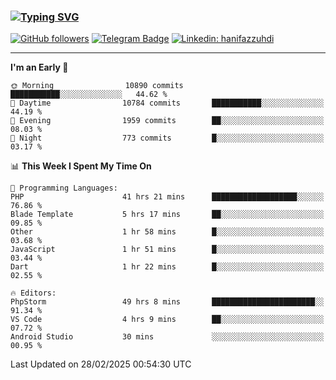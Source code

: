### [![Typing SVG](https://readme-typing-svg.herokuapp.com?font=lato&size=22&lines=Hi+There+👋)](https://git.io/typing-svg) 

[![GitHub followers](https://img.shields.io/github/followers/hanifazzuhdi?label=Follow&style=social)](https://github.com/hanifazzuhdi/?tab=follow) 
[![Telegram Badge](https://img.shields.io/badge/-hanif0198-blue?style=social&logo=telegram&link=https://www.t.me/hanif0198/)](https://www.t.me/hanif0198/) 
[![Linkedin: hanifazzuhdi](https://img.shields.io/badge/-hanifazzuhdi-blue?style=flat-square&logo=Linkedin&logoColor=white&link=https://www.linkedin.com/in/hanif-az-zuhdi-69688019b/)](https://www.linkedin.com/in/hanif-az-zuhdi-69688019b/) 

<hr/>

<!--START_SECTION:waka-->
**I'm an Early 🐤** 

```text
🌞 Morning                10890 commits       ███████████░░░░░░░░░░░░░░   44.62 % 
🌆 Daytime                10784 commits       ███████████░░░░░░░░░░░░░░   44.19 % 
🌃 Evening                1959 commits        ██░░░░░░░░░░░░░░░░░░░░░░░   08.03 % 
🌙 Night                  773 commits         █░░░░░░░░░░░░░░░░░░░░░░░░   03.17 % 
```


📊 **This Week I Spent My Time On** 

```text
💬 Programming Languages: 
PHP                      41 hrs 21 mins      ███████████████████░░░░░░   76.86 % 
Blade Template           5 hrs 17 mins       ██░░░░░░░░░░░░░░░░░░░░░░░   09.85 % 
Other                    1 hr 58 mins        █░░░░░░░░░░░░░░░░░░░░░░░░   03.68 % 
JavaScript               1 hr 51 mins        █░░░░░░░░░░░░░░░░░░░░░░░░   03.44 % 
Dart                     1 hr 22 mins        █░░░░░░░░░░░░░░░░░░░░░░░░   02.55 % 

🔥 Editors: 
PhpStorm                 49 hrs 8 mins       ███████████████████████░░   91.34 % 
VS Code                  4 hrs 9 mins        ██░░░░░░░░░░░░░░░░░░░░░░░   07.72 % 
Android Studio           30 mins             ░░░░░░░░░░░░░░░░░░░░░░░░░   00.95 % 
```


 Last Updated on 28/02/2025 00:54:30 UTC
<!--END_SECTION:waka-->
